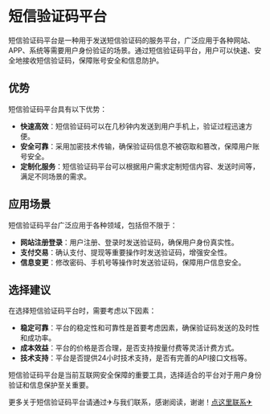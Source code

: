 # 短信验证码平台

短信验证码平台是一种用于发送短信验证码的服务平台，广泛应用于各种网站、APP、系统等需要用户身份验证的场景。通过短信验证码平台，用户可以快速、安全地接收短信验证码，保障账号安全和信息防护。

## 优势

短信验证码平台具有以下优势：

- **快速高效**：短信验证码可以在几秒钟内发送到用户手机上，验证过程迅速方便。
- **安全可靠**：采用加密技术传输，确保验证码信息不被窃取和篡改，保障用户账号安全。
- **定制化服务**：短信验证码平台可以根据用户需求定制短信内容、发送时间等，满足不同场景的需求。

## 应用场景

短信验证码平台广泛应用于各种领域，包括但不限于：

- **网站注册登录**：用户注册、登录时发送验证码，确保用户身份真实性。
- **支付交易**：确认支付、提现等重要操作时发送验证码，增强安全性。
- **信息变更**：修改密码、手机号等操作时发送验证码，保障用户信息安全。

## 选择建议

在选择短信验证码平台时，需要考虑以下因素：

- **稳定可靠**：平台的稳定性和可靠性是首要考虑因素，确保验证码发送的及时性和成功率。
- **成本效益**：平台的价格是否合理，是否支持按量付费等灵活计费方式。
- **技术支持**：平台是否提供24小时技术支持，是否有完善的API接口文档等。

短信验证码平台是当前互联网安全保障的重要工具，选择适合的平台对于用户身份验证和信息保护至关重要。

更多关于短信验证码平台请通过✈与我们联系，感谢阅读，谢谢！[点这里联系✈](https://cc.k02.cc)